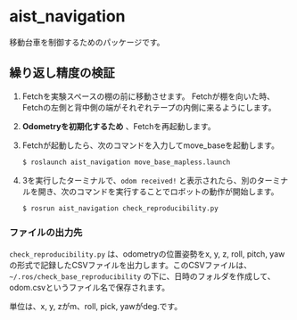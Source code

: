 # aist_navigation

移動台車を制御するためのパッケージです。

## 繰り返し精度の検証

1. Fetchを実験スペースの棚の前に移動させます。
   Fetchが棚を向いた時、Fetchの左側と背中側の端がそれぞれテープの内側に来るようにします。

2. **Odometryを初期化するため** 、Fetchを再起動します。

3. Fetchが起動したら、次のコマンドを入力してmove_baseを起動します。

   ```sh
   $ roslaunch aist_navigation move_base_mapless.launch
   ```

4. 3を実行したターミナルで、`odom received!` と表示されたら、別のターミナルを開き、次のコマンドを実行することでロボットの動作が開始します。

   ```sh
   $ rosrun aist_navigation check_reproducibility.py
   ```



### ファイルの出力先

`check_reproducibility.py` は、odometryの位置姿勢をx, y, z, roll, pitch, yawの形式で記録したCSVファイルを出力します。このCSVファイルは、`~/.ros/check_base_reproducibility` の下に、日時のフォルダを作成して、odom.csvというファイル名で保存されます。

単位は、x, y, zがm、roll, pick, yawがdeg.です。
